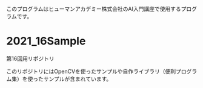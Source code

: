 このプログラムはヒューマンアカデミー株式会社のAI入門講座で使用するプログラムです。

# 2021_16Sample

第16回用リポジトリ

このリポジトリにはOpenCVを使ったサンプルや自作ライブラリ（便利プログラム集）を使ったサンプルが含まれています。
